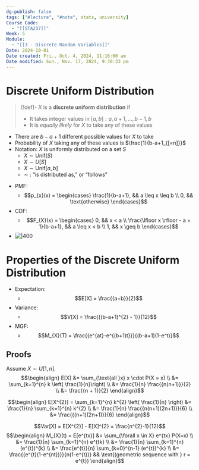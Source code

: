 ```yaml
---
dg-publish: false
tags: ["#lecture", "#note", stats, university]
Course Code:
  - "[[STA237]]"
Week: 5
Module:
  - "[[3 - Discrete Random Variables]]"
Date: 2024-10-01
Date created: Fri., Oct. 4, 2024, 11:16:00 am
Date modified: Sun., Nov. 17, 2024, 9:30:33 pm
---
```


# Discrete Uniform Distribution

> [!def]- $X$ is a **discrete uniform distribution** if
>
> - It takes integer values in $[a, b] : a, a+1, \dots, b-1, b$
> - It is *equally likely* for $X$ to take any of these values

- There are $b - a + 1$ different possible values for $X$ to take
- Probability of $X$ taking any of these values is $\frac{1}{b-a+1_{[=n]}}$
- Notation: $X$ is uniformly distributed on a set $S$
    - $X \sim \text{Unif}(S)$
    - $X \sim U[S]$
    - $X \sim \text{Unif}[a, b]$
    - $\sim$ : “is distributed as,” or “follows”

<!-- break -->
- PMF:
    - $$p_{x}(x) = \begin{cases} \frac{1}{b-a+1}, && a \leq x \leq b  \\ 0, && \text{otherwise} \end{cases}$$
- CDF:
    - $$F_{X}(x) = \begin{cases} 0, && x < a \\ \frac{\lfloor x \rfloor - a + 1}{b-a+1}, && a \leq x < b \\ 1, && x \geq b \end{cases}$$
- ![|400](https://i.imgur.com/Dad67RS.png)

# Properties of the Discrete Uniform Distribution

- Expectation:
    - $$E[X] = \frac{{a+b}}{2}$$
- Variance:
    - $$V[X] = \frac{{(b-a+1)^{2} - 1}}{12}$$
- MGF:
    - $$M_{X}(T) = \frac{{e^{at}-e^{(b+1)t}}}{(b-a+1)(1-e^t)}$$

## Proofs

Assume $X \sim U[1, n]$.
$$\begin{align}
E[X] &= \sum_{\text{all }x} x \cdot P(X = x)  \\
&= \sum_{k=1}^{n} k \left( \frac{1}{n}\right)  \\
&= \frac{1}{n} \frac{{n(n+1)}}{2}  \\
&= \frac{{n + 1}}{2}
\end{align}$$

$$\begin{align}
E[X^{2}] = \sum_{k=1}^{n} k^{2} \left( \frac{1}{n} \right) &= \frac{1}{n} \sum_{k=1}^{n} k^{2}  \\
&= \frac{1}{n} \frac{{n(n+1)(2n+1)}}{6}  \\
&= \frac{{(n+1)(2n+1)}}{6}
\end{align}$$

$$Var[X] = E[X^{2}] - E[X]^{2} = \frac{n^{2}-1}{12}$$
$$\begin{align}
M_{X}(t) = E[e^{tx}] &= \sum_{\forall x \in X} e^{tx} P(X=x)  \\
&= \frac{1}{n} \sum_{k=1}^{n} e^{tk}  \\
&= \frac{1}{n} \sum_{k=1}^{n} (e^{t})^{k}  \\
&= \frac{e^{t}}{n} \sum_{k=0}^{n-1} (e^{t})^{k}  \\
&= \frac{{e^{t}(1-e^{nt})}}{n(1-e^{t})} && \text{(geometric sequence with } r = e^{t})
\end{align}$$
